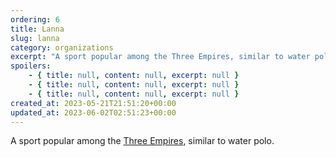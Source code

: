 ```yaml
---
ordering: 6
title: Lanna
slug: lanna
category: organizations
excerpt: "A sport popular among the Three Empires, similar to water polo.\n"
spoilers:
    - { title: null, content: null, excerpt: null }
    - { title: null, content: null, excerpt: null }
    - { title: null, content: null, excerpt: null }
created_at: 2023-05-21T21:51:20+00:00
updated_at: 2023-06-02T02:51:23+00:00
---
```

A sport popular among the [Three Empires](/category/organizations/three-empires), similar to water polo.